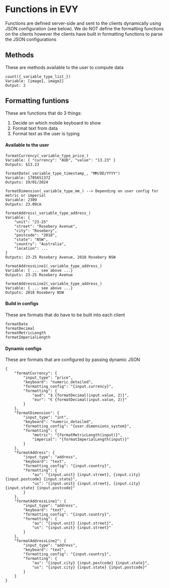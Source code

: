 # Functions in EVY

Functions are defined server-side and sent to the clients dynamically using JSON configuration (see below). We do NOT define the formatting functions on the clients however the clients have built in formatting functions to parse the JSON configurations

## Methods
These are methods available to the user to compute data
```
count({_variable_type_list_})
Variable: [image1, image2]
Output: 2
```

## Formatting funtions
These are functions that do 3 things:
1. Decide on which mobile keyboard to show
2. Format text from data
3. Format text as the user is typing

#### Available to the user
```
formatCurrency(_variable_type_price_)
Variable: { "currency": "AUD", "value": "13.23" }
Outputs: $13.23
```
```
formatDate(_variable_type_timestamp_, "MM/DD/YYYY")
Variable: 1705651372
Outputs: 19/01/2024
```
```
formatDimension(_variable_type_mm_) --> Depending on user config for metric or imperial
Variable: 2309
Outputs: 23.09cm
```
```
formatAddress(_variable_type_address_)
Variable: {
    "unit": "23-25"
    "street": "Rosebery Avenue",
    "city": "Rosebery",
    "postcode": "2018",
    "state": "NSW",
    "country": "Australia",
    "location": ...
}
Outputs: 23-25 Rosebery Avenue, 2018 Rosebery NSW
```
```
formatAddressLine1(_variable_type_address_)
Variable: { ... see above ...}
Outputs: 23-25 Rosebery Avenue
```
```
formatAddressLine2(_variable_type_address_)
Variable: { ... see above ...}
Outputs: 2018 Rosebery NSW
```

#### Build in configs
These are formats that do have to be built into each client
```
formatDate
formatDecimal
formatMetricLength
formatImperialLength
```

#### Dynamic configs
These are formats that are configured by passing dynamic JSON
```
{
    "formatCurrency": {
        "input_type": "price",
        "keyboard": "numeric_detailed",
        "formatting_config": "{input.currency}",
        "formatting": {
            "aud": "$ {formatDecimal(input.value, 2)}",
            "eur": "€ {formatDecimal(input.value, 2)}"
        }
    },
    "formatDimension": {
        "input_type": "int",
        "keyboard": "numeric_detailed",
        "formatting_config": "{user.dimensions_system}",
        "formatting": {
            "metric": "{formatMetricLength(input)}",
            "imperial": "{formatImperialLength(input)}"
        }
    },
    "formatAddress": {
        "input_type": "address",
        "keyboard": "text",
        "formatting_config": "{input.country}",
        "formatting": {
            "au": "{input.unit} {input.street}, {input.city} {input.postcode} {input.state}",
            "us": "{input.unit} {input.street}, {input.city} {input.state} {input.postcode}"
        }
    },
    "formatAddressLine1": {
        "input_type": "address",
        "keyboard": "text",
        "formatting_config": "{input.country}",
        "formatting": {
            "au": "{input.unit} {input.street}",
            "us": "{input.unit} {input.street}"
        }
    },
    "formatAddressLine2": {
        "input_type": "address",
        "keyboard": "text",
        "formatting_config": "{input.country}",
        "formatting": {
            "au": "{input.city} {input.postcode} {input.state}",
            "us": "{input.city} {input.state} {input.postcode}"
        }
    }
}